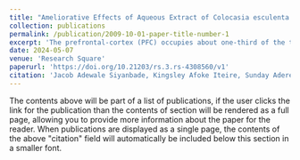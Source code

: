 ```yaml
---
title: "Ameliorative Effects of Aqueous Extract of Colocasia esculenta Leaf Against Lipopolysaccharide-Induced Prefrontal cortex damage in Mice"
collection: publications
permalink: /publication/2009-10-01-paper-title-number-1
excerpt: 'The prefrontal-cortex (PFC) occupies about one-third of the total area of the cerebral cortex and it plays crucial role in Cognition and memory. This study evaluated the ameliorative effects of aqueous extract of Colocasia esculenta leaf (AECEL) on lipopolysaccharide-induced Prefrontal-cortex damage...'
date: 2024-05-07
venue: 'Research Square'
paperurl: 'https://doi.org/10.21203/rs.3.rs-4308560/v1'
citation: 'Jacob Adewale Siyanbade, Kingsley Afoke Iteire, Sunday Aderemi Adelakun et al. Ameliorative Effects of Aqueous Extract of Colocasia esculenta Leaf Against Lipopolysaccharide-Induced Prefrontal Cortex Damage in Mice, 07 May 2024, PREPRINT (Version 1) available at Research Square [https://doi.org/10.21203/rs.3.rs-4308560/v1]'
---
```


The contents above will be part of a list of publications, if the user clicks the link for the publication than the contents of section will be rendered as a full page, allowing you to provide more information about the paper for the reader. When publications are displayed as a single page, the contents of the above "citation" field will automatically be included below this section in a smaller font.
